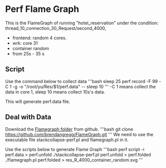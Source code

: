 # Perf Flame Graph
This is the FlameGraph of running  "hotel_reservation" under the condition: thread_10_connection_30_Request/second_4000, 
- frontend: random 4 cores.
- wrk: core 31
- container random
- from 25s - 35 s

## Script
Use the command below to collect data
'''bash
sleep 25
perf record -F 99 -C 1 -g -o "/root/yu/Res/$1/perf.data" -- sleep 10
'''
-C 1 means collect the data in core 1, sleep 10 means collect 10s's data.

This will generate perf.data file.

## Deal with Data
Download the [Flamegraph folder](https://github.com/brendangregg/FlameGraph) from github.
'''bash
git clone https://github.com/brendangregg/FlameGraph.git
'''
We need to use the executable file stackcollapse-perf.pl and flamegraph.pl in it.

Use the scripts below to generate Flame Graph
'''bash
perf script -i perf.data > perf.unfold
./stackcollapse-perf.pl perf.unfold > perf.folded
./flamegraph.pl perf.folded > res_R_4000_container_random.svg
'''

